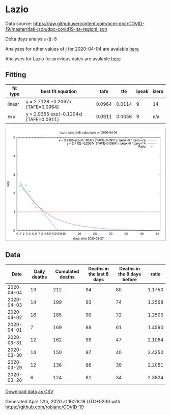# Lazio

Data source: https://raw.githubusercontent.com/pcm-dpc/COVID-19/master/dati-json/dpc-covid19-ita-regioni.json

Delta days analysis (j): 8

Analyses for other values of j for 2020-04-04 are avalable [here](../README.md)

Analyses for Lazio for previous dates are avalable [here](../../README.md)

## Fitting 
|fit type|best fit equation|tafe|tfe|ipeak|izero|
|-------|-----|--------|------|---|---|
|linear|y = 2.7128 -0.2067x  [TAFE=0.0964]|0.0964|0.0114|9|14|
|exp|y = 2.9355 exp(-0.1204x)  [TAFE=0.0911]|0.0911|0.0056|9|n/a|

![Plot](COVID-19_lazio_j8_2020-04-04.png)

## Data
|Date|Daily deaths|Cumulated deaths|Deaths in the last 8 days|Deaths in the 8 days before|ratio|
|----|----------|-----------|-------|--------------------|-----|
|2020-04-04|13|212|94|80|1.1750|
|2020-04-03|14|199|93|74|1.2568|
|2020-04-02|16|185|90|72|1.2500|
|2020-04-01|7|169|89|61|1.4590|
|2020-03-31|12|162|99|47|2.1064|
|2020-03-30|14|150|97|40|2.4250|
|2020-03-29|12|136|86|39|2.2051|
|2020-03-28|6|124|81|34|2.3824|

[Download data as CSV](COVID-19_lazio_j8_2020-04-04.csv)

Generated April 12th, 2020 at 16:28:18 UTC+0200 with https://github.com/robianc/COVID-19
